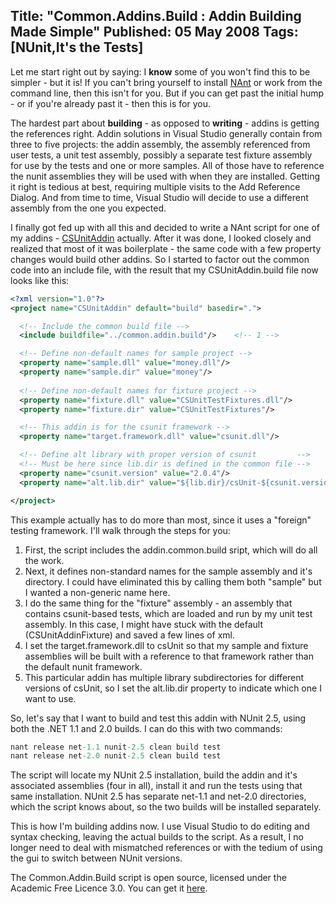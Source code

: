 Title: "Common.Addins.Build : Addin Building Made Simple"
Published: 05 May 2008
Tags: [NUnit,It's the Tests]
---
Let me start right out by saying: I **know** some of you won't find this to be simpler - but it is! If you can't bring yourself to install <a href="http://nant.sourceforge.net">NAnt</a> or work from the command line, then this isn't for you. But if you can get past the initial hump - or if you're already past it - then this is for you.

The hardest part about **building** - as opposed to **writing** - addins is getting the references right. Addin solutions in Visual Studio generally contain from three to five projects: the addin assembly, the assembly referenced from user tests, a unit test assembly, possibly a separate test fixture assembly for use by the tests and one or more samples. All of those have to reference the nunit assemblies they will be used with when they are installed. Getting it right is tedious at best, requiring multiple visits to the Add Reference Dialog. And from time to time, Visual Studio will decide to use a different assembly from the one you expected.

I finally got fed up with all this and decided to write a NAnt script for one of my addins - <a href="http://nunit.org/?p=csunitAddin">CSUnitAddin</a> actually. After it was done, I looked closely and realized that most of it was boilerplate - the same code with a few property changes would build other addins. So I started to factor out the common code into an include file, with the result that my CSUnitAddin.build file now looks like this:

```xml
<?xml version="1.0"?>
<project name="CSUnitAddin" default="build" basedir=".">

  <!-- Include the common build file -->
  <include buildfile="../common.addin.build"/>    <!-- 1 -->

  <!-- Define non-default names for sample project -->
  <property name="sample.dll" value="money.dll"/>
  <property name="sample.dir" value="money"/>
  
  <!-- Define non-default names for fixture project -->
  <property name="fixture.dll" value="CSUnitTestFixtures.dll"/>
  <property name="fixture.dir" value="CSUnitTestFixtures"/>

  <!-- This addin is for the csunit framework -->
  <property name="target.framework.dll" value="csunit.dll"/>

  <!-- Define alt library with proper version of csunit         -->
  <!-- Must be here since lib.dir is defined in the common file -->
  <property name="csunit.version" value="2.0.4"/>
  <property name="alt.lib.dir" value="${lib.dir}/csUnit-${csunit.version}"/>

</project>
```

This example actually has to do more than most, since it uses a "foreign" testing framework. I'll walk through the steps for you:


1. First, the script includes the addin.common.build sript, which will do all the work.
2. Next, it defines non-standard names for the sample assembly and it's directory. I could have eliminated this by calling them both "sample" but I wanted a non-generic name here.
3. I do the same thing for the "fixture" assembly - an assembly that contains csunit-based tests, which are loaded and run by my unit test assembly. In this case, I might have stuck with the default (CSUnitAddinFixture) and saved a few lines of xml.
4. I set the target.framework.dll to csUnit so that my sample and fixture assemblies will be built with a reference to that framework rather than the default nunit framework.
5. This particular addin has multiple library subdirectories for different versions of csUnit, so I set the alt.lib.dir property to indicate which one I want to use.


So, let's say that I want to build and test this addin with NUnit 2.5, using both the .NET 1.1 and 2.0 builds. I can do this with two commands:

```csharp
nant release net-1.1 nunit-2.5 clean build test
nant release net-2.0 nunit-2.5 clean build test
```

The script will locate my NUnit 2.5 installation, build the addin and it's associated assemblies (four in all), install it and run the tests using that same installation. NUnit 2.5 has separate net-1.1 and net-2.0 directories, which the script knows about, so the two builds will be installed separately.

This is how I'm building addins now. I use Visual Studio to do editing and syntax checking, leaving the actual builds to the script. As a result, I no longer need to deal with mismatched references or with the tedium of using the gui to switch between NUnit versions.

The Common.Addin.Build script is open source, licensed under the Academic Free Licence 3.0. You can get it <a href="http://nunit.org/?p=commonAddinBuild">here</a>. 
